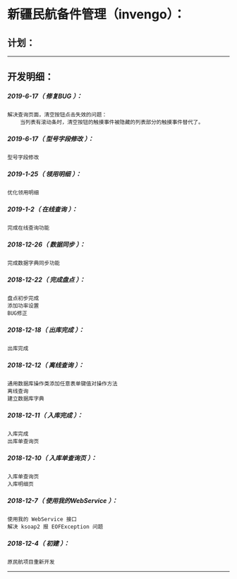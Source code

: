 新疆民航备件管理（invengo）：
===================================================================

计划：
-------------------------------------------------------------------

*******************************************************************

开发明细：
-------------------------------------------------------------------

##### 2019-6-17（ 修复BUG ）：
	解决查询页面，清空按钮点击失效的问题：
		当列表有滚动条时，清空按钮的触摸事件被隐藏的列表部分的触摸事件替代了。

##### 2019-6-17（ 型号字段修改 ）：
	型号字段修改

##### 2019-1-25（ 领用明细 ）：
	优化领用明细

##### 2019-1-2（ 在线查询 ）：
	完成在线查询功能

##### 2018-12-26（ 数据同步 ）：
	完成数据字典同步功能

##### 2018-12-22（ 完成盘点 ）：
	盘点初步完成
	添加功率设置
	BUG修正

##### 2018-12-18（ 出库完成 ）：
	出库完成

##### 2018-12-12（ 离线查询 ）：
	通用数据库操作类添加任意表单键值对操作方法
	离线查询
	建立数据库字典

##### 2018-12-11（ 入库完成 ）：
	入库完成
	出库单查询页

##### 2018-12-10（ 入库单查询页 ）：
	入库单查询页
	入库明细页

##### 2018-12-7（ 使用我的WebService ）：
	使用我的 WebService 接口
	解决 ksoap2 报 EOFException 问题

##### 2018-12-4（ 初建 ）：
	原民航项目重新开发

*******************************************************************
